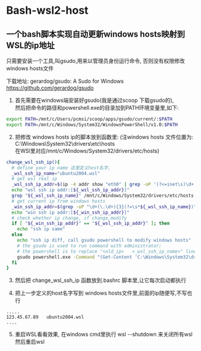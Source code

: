 # Bash-wsl2-host
## 一个bash脚本实现自动更新windows hosts映射到WSL的ip地址

只需要安装一个工具,叫gsudo,用来以管理员身份运行命令, 否则没有权限修改windows hosts文件

下载地址:
gerardog/gsudo: A Sudo for Windows  
https://github.com/gerardog/gsudo

1. 首先需要在windows端安装好gsudo(我是通过scoop 下载gsudo的),   
然后把命令的路径和powershell.exe的目录加到PATH环境变量里,如下:
```bash
export PATH=/mnt/c/Users/pcmsi/scoop/apps/gsudo/current/:$PATH
export PATH=/mnt/c/Windows/System32/WindowsPowerShell/v1.0:$PATH
```

2. 把修改 windows hosts ip的脚本放到函数里: 
(注windows hosts 文件位置为: C:\Windows\System32\drivers\etc\hosts  
在WSl里对应/mnt/c/Windows/System32/drivers/etc/hosts)

```bash
change_wsl_ssh_ip(){
  # define your ip name 这里定义host名字,
  _wsl_ssh_ip_name="ubuntu2004.wsl"
  # get wsl real ip
  _wsl_ssh_ip_addr=$(ip -4 addr show "eth0" | grep -oP '(?<=inet\s)\d+(\.\d+){3}')
  echo "wsl ssh ip addr:[${_wsl_ssh_ip_addr}]"
  grep "${_wsl_ssh_ip_name}" /mnt/c/Windows/System32/drivers/etc/hosts
  # get current ip from windows hosts
  _win_ssh_ip_addr=$(grep -oP "\d+(\.\d+){3}(?=\s*${_wsl_ssh_ip_name})" /mnt/c/Windows/System32/drivers/etc/hosts)
  echo "win ssh ip addr:[${_win_ssh_ip_addr}]"
  # check whether ip change, if change,modify
  if [ "${_win_ssh_ip_addr}" == "${_wsl_ssh_ip_addr}" ]; then
    echo "ssh ip same"
  else
    echo "ssh ip diff, call gsudo powershell to modify windows hosts"
    # the gsudo is used to run command with administrator;
    # the powershell is to replace "<old_ip>   <_wsl_ssh_ip_name>" line with "<new_ip>  <_wsl_ssh_ip_name>" in windows hosts
    gsudo powershell.exe -Command "(Get-Content 'C:\Windows\System32\drivers\etc\hosts') -replace '.*${_wsl_ssh_ip_name}', '${_wsl_ssh_ip_addr}  ${_wsl_ssh_ip_name}'| Set-Content 'C:\Windows\System32\drivers\etc\hosts'"
  fi
}
```
3. 然后把 change_wsl_ssh_ip 函数放到.bashrc 脚本里,让它每次启动都执行


4. 把上一步定义的host名字写到 windows hosts文件里,前面的ip随便写,不写也行

```text
.....
123.45.67.89   ubuntu2004.wsl 
....
```

5. 重启WSL看看效果,
在windows cmd里执行 wsl --shutdown 来关闭所有wsl
然后重启wsl
